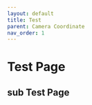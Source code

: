 ```yaml
---
layout: default
title: Test
parent: Camera Coordinate
nav_order: 1
---
```


# Test Page
## sub Test Page